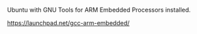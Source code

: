 Ubuntu with GNU Tools for ARM Embedded Processors installed.

https://launchpad.net/gcc-arm-embedded/
